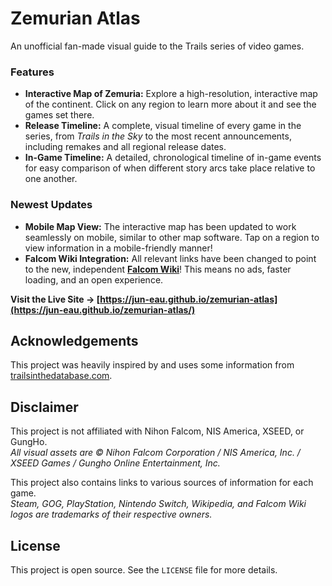 # Zemurian Atlas

An unofficial fan-made visual guide to the Trails series of video games.

### **Features**

*   **Interactive Map of Zemuria:** Explore a high-resolution, interactive map of the continent. Click on any region to learn more about it and see the games set there.
*   **Release Timeline:** A complete, visual timeline of every game in the series, from *Trails in the Sky* to the most recent announcements, including remakes and all regional release dates.
*   **In-Game Timeline:** A detailed, chronological timeline of in-game events for easy comparison of when different story arcs take place relative to one another.

### **Newest Updates**

*   **Mobile Map View:** The interactive map has been updated to work seamlessly on mobile, similar to other map software. Tap on a region to view information in a mobile-friendly manner!
*   **Falcom Wiki Integration:** All relevant links have been changed to point to the new, independent [**Falcom Wiki**](https://falcom.wiki)! This means no ads, faster loading, and an open experience.

**Visit the Live Site → [https://jun-eau.github.io/zemurian-atlas](https://jun-eau.github.io/zemurian-atlas/)**

## Acknowledgements

This project was heavily inspired by and uses some information from [trailsinthedatabase.com](https://trailsinthedatabase.com/).

## Disclaimer

This project is not affiliated with Nihon Falcom, NIS America, XSEED, or GungHo.  
*All visual assets are © Nihon Falcom Corporation / NIS America, Inc. / XSEED Games / Gungho Online Entertainment, Inc.*

This project also contains links to various sources of information for each game.  
*Steam, GOG, PlayStation, Nintendo Switch, Wikipedia, and Falcom Wiki logos are trademarks of their respective owners.*

## License

This project is open source. See the `LICENSE` file for more details.
